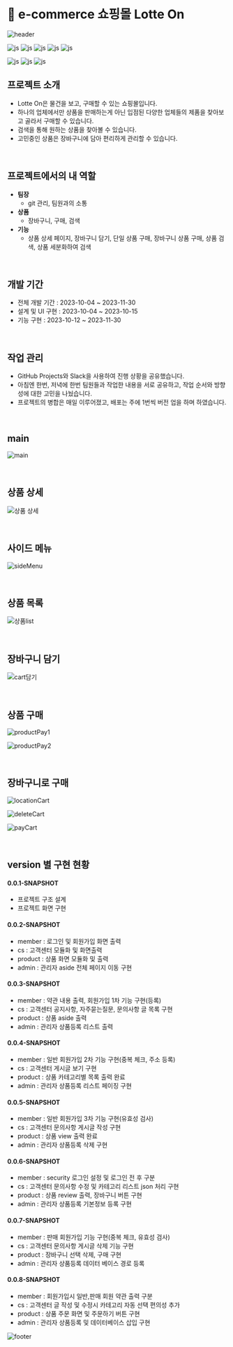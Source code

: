 # 🛒 e-commerce 쇼핑몰 Lotte On

![header](https://capsule-render.vercel.app/api?type=waving&color=FF9A8A&height=200&section=header&text=Lotte%20On&fontSize=90)

![js](https://img.shields.io/badge/HTML5-E34F26?style=for-the-badge&logo=html5&logoColor=white)
![js](https://img.shields.io/badge/CSS3-1572B6?style=for-the-badge&logo=css3&logoColor=white)
![js](https://img.shields.io/badge/Java-ED8B00?style=for-the-badge&logo=openjdk&logoColor=white)
![js](https://img.shields.io/badge/Spring-6DB33F?style=for-the-badge&logo=spring&logoColor=white)
![js](https://img.shields.io/badge/JavaScript-F7DF1E?style=for-the-badge&logo=JavaScript&logoColor=white)

![js](https://img.shields.io/badge/MySQL-005C84?style=for-the-badge&logo=mysql&logoColor=white)
![js](https://img.shields.io/badge/json%20web%20tokens-323330?style=for-the-badge&logo=json-web-tokens&logoColor=pink)
![js](https://img.shields.io/badge/Amazon_AWS-FF9900?style=for-the-badge&logo=amazonaws&logoColor=white)




## 프로젝트 소개

- Lotte On은 물건을 보고, 구매할 수 있는 쇼핑몰입니다.
- 하나의 업체에서만 상품을 판매하는게 아닌 입점된 다양한 업체들의 제품을 찾아보고 골라서 구매할 수 있습니다.
- 검색을 통해 원하는 상품을 찾아볼 수 있습니다.
- 고민중인 상품은 장바구니에 담아 편리하게 관리할 수 있습니다.

<br>

## 프로젝트에서의 내 역할

- **팀장**
  - git 관리, 팀원과의 소통
- **상품**
  - 장바구니, 구매, 검색
- **기능**
  - 상품 상세 페이지, 장바구니 담기, 단일 상품 구매, 장바구니 상품 구매, 상품 검색, 상품 세분화하여 검색

<br>

## 개발 기간

- 전체 개발 기간 : 2023-10-04 ~ 2023-11-30
- 설계 및 UI 구현 : 2023-10-04 ~ 2023-10-15
- 기능 구현 : 2023-10-12 ~ 2023-11-30

<br>

## 작업 관리
- GitHub Projects와 Slack을 사용하여 진행 상황을 공유했습니다.
- 아침엔 한번, 저녁에 한번 팀원들과 작업한 내용을 서로 공유하고, 작업 순서와 방향성에 대한 고민을 나눴습니다.
- 프로젝트의 병합은 매일 이루어졌고, 배포는 주에 1번씩 버전 업을 하며 하였습니다.

<br>

## main

![main](https://github.com/user-attachments/assets/9711665c-c56a-4b73-9baf-c40625402b43)

<br>

## 상품 상세
![상품 상세](https://github.com/user-attachments/assets/667d9c1c-c5fa-485b-8029-7dc58317724e)

<br>

## 사이드 메뉴

![sideMenu](https://github.com/user-attachments/assets/4fd1c624-c943-4bf0-991a-275888de4a0e)

<br>

## 상품 목록

![상품list](https://github.com/user-attachments/assets/a3c25b65-dea2-4b1b-b283-9747b05c18d2)

<br>

## 장바구니 담기

![cart담기](https://github.com/user-attachments/assets/9cf021cb-5f39-4f79-8e9a-c6bdd3356dde)

<br>

## 상품 구매

![productPay1](https://github.com/user-attachments/assets/42cbb674-9db7-42cd-974b-4b232d2c2712)

![productPay2](https://github.com/user-attachments/assets/fd36a974-0d31-45a5-8f3b-2421fabb0ad8)

<br>

## 장바구니로 구매

![locationCart](https://github.com/user-attachments/assets/5139bb90-005b-4864-8591-67865a1bc8c8)

![deleteCart](https://github.com/user-attachments/assets/663f0cba-43a4-4f24-8a12-9bbbbf9e6346)

![payCart](https://github.com/user-attachments/assets/c0354d78-48f7-43f6-8c01-6b4a5770c048)

<br>

## version 별 구현 현황

#### 0.0.1-SNAPSHOT
- 프로젝트 구조 설계
- 프로젝트 화면 구현
  
#### 0.0.2-SNAPSHOT
- member : 로그인 및 회원가입 화면 출력
- cs : 고객센터 모듈화 및 화면출력
- product : 상품 화면 모듈화 및 출력
- admin : 관리자 aside 전체 페이지 이동 구현

#### 0.0.3-SNAPSHOT
- member : 약관 내용 출력, 회원가입 1차 기능 구현(등록)
- cs : 고객센터 공지사항, 자주묻는질문, 문의사항 글 목록 구현
- product : 상품 aside 출력
- admin : 관리자 상품등록 리스트 출력

#### 0.0.4-SNAPSHOT
- member : 일반 회원가입 2차 기능 구현(중복 체크, 주소 등록)
- cs : 고객센터 게시글 보기 구현
- product : 상품 카테고리별 목록 출력 완료
- admin : 관리자 상품등록 리스트 페이징 구현

#### 0.0.5-SNAPSHOT
- member : 일반 회원가입 3차 기능 구현(유효성 검사)
- cs : 고객센터 문의사항 게시글 작성 구현
- product : 상품 view 출력 완료
- admin : 관리자 상품등록 삭제 구현

#### 0.0.6-SNAPSHOT
- member : security 로그인 설정 및 로그인 전 후 구분
- cs : 고객센터 문의사항 수정 및 카테고리 리스트 json 처리 구현
- product : 상품 review 출력, 장바구니 버튼 구현
- admin : 관리자 상품등록 기본정보 등록 구현

#### 0.0.7-SNAPSHOT
- member : 판매 회원가입 기능 구현(중복 체크, 유효성 검사)
- cs : 고객센터 문의사항 게시글 삭제 기능 구현
- product : 장바구니 선택 삭제, 구매 구현
- admin : 관리자 상품등록 데이터 베이스 경로 등록

#### 0.0.8-SNAPSHOT
- member : 회원가입시 일반,판매 회원 약관 출력 구분
- cs : 고객센터 글 작성 및 수정시 카테고리 자동 선택 편의성 추가
- product : 상품 주문 화면 및 주문하기 버튼 구현
- admin : 관리자 상품등록 및 데이터베이스 삽입 구현

![footer](https://capsule-render.vercel.app/api?type=waving&color=FF9A8A&height=200&section=footer&text=&fontSize=90)




